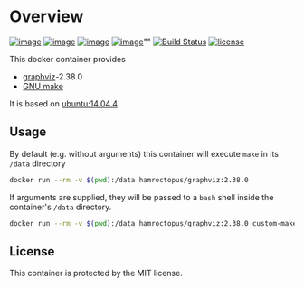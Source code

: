 Overview
========
[![image](https://imagelayers.io/badge/hamroctopus/graphviz:2.38.0.svg)](https://imagelayers.io/?images=hamroctopus/graphviz:latest)
[![image](https://img.shields.io/badge/docker-ready-blue.svg)](https://hub.docker.com/r/hamroctopus/graphviz/)
[![image](https://img.shields.io/docker/pulls/hamroctopus/graphviz.svg?maxAge=2592000)](https://hub.docker.com/r/hamroctopus/graphviz/)
[![image](https://img.shields.io/docker/stars/hamroctopus/graphviz.svg?maxAge=2592000)](https://hub.docker.com/r/hamroctopus/graphviz/)""
[![Build Status](https://travis-ci.org/EricCrosson/graphviz.svg?branch=graphviz)](https://travis-ci.org/EricCrosson/graphviz)
[![license](https://img.shields.io/github/license/mashape/apistatus.svg?maxAge=2592000)]()

This docker container provides

  - [graphviz](http://www.graphviz.org/)-2.38.0
  - [GNU make](https://www.gnu.org/software/make/)

It is based on [ubuntu:14.04.4](https://hub.docker.com/_/ubuntu/).

Usage
-----

By default (e.g. without arguments) this container will execute `make` in its
`/data` directory

```bash
docker run --rm -v $(pwd):/data hamroctopus/graphviz:2.38.0
```

If arguments are supplied, they will be passed to a `bash` shell inside the
container's `/data` directory.

```bash
docker run --rm -v $(pwd):/data hamroctopus/graphviz:2.38.0 custom-make-process
```

License
-------

This container is protected by the MIT license.
